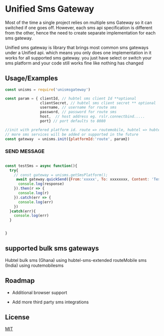 
# Unified Sms Gateway

Most of the time a single project relies on multiple sms Gateway so it can switched if one goes off.
However, each sms api specification is different from the other, hence the need to create separate implementation
for each sms gateway.

Unified sms gateway is library that brings most common sms gateways under a Unified api.
which means you only does one implementation in it works for all supported sms gateway. 
you just have select or switch your sms platform and your code still works fine like nothing has changed


## Usage/Examples

```javascript
const unisms = require('unismsgateway')

const param = { clientId, // hubtel sms client Id **optional
                clientSecret, // hubtel sms client secret ** optional
                username, // username for route sms
                password, // password for route sms
                host,  // host address eg. rslr.connectbind.....
                port} // port defaults to 8080

//init with prefered platform id. route => routemobile, hubtel => hubtel sms
// more sms services will be added or supported in the future
const gateway  = unisms.init({platformId:'route', param})

```

### SEND MESSAGE
```javascript

const testSms = async function(){
  try{
    // const gateway = unisms.getSmsPlatform();
     await gateway.quickSend({From:'xxxxx', To: xxxxxxxx, Content: 'Testing unisms', Type: 0}, (response)=>{
      console.log(response)
    }).then(r => {
      console.log(r)
    }).catch(err => {
      console.log(err)
    })
  }catch(err){
    console.log(err)
  }


}

```


## supported bulk sms gateways

Hubtel bulk sms (Ghana) using hubtel-sms-extended
routeMobile sms (India) using routemobilesms



## Roadmap

- Additional browser support

- Add more third party sms integrations


## License

[MIT](https://choosealicense.com/licenses/mit/)


